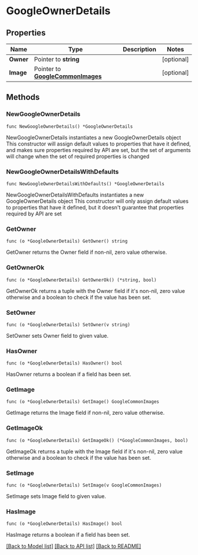 # GoogleOwnerDetails

## Properties

Name | Type | Description | Notes
------------ | ------------- | ------------- | -------------
**Owner** | Pointer to **string** |  | [optional] 
**Image** | Pointer to [**GoogleCommonImages**](GoogleCommonImages.md) |  | [optional] 

## Methods

### NewGoogleOwnerDetails

`func NewGoogleOwnerDetails() *GoogleOwnerDetails`

NewGoogleOwnerDetails instantiates a new GoogleOwnerDetails object
This constructor will assign default values to properties that have it defined,
and makes sure properties required by API are set, but the set of arguments
will change when the set of required properties is changed

### NewGoogleOwnerDetailsWithDefaults

`func NewGoogleOwnerDetailsWithDefaults() *GoogleOwnerDetails`

NewGoogleOwnerDetailsWithDefaults instantiates a new GoogleOwnerDetails object
This constructor will only assign default values to properties that have it defined,
but it doesn't guarantee that properties required by API are set

### GetOwner

`func (o *GoogleOwnerDetails) GetOwner() string`

GetOwner returns the Owner field if non-nil, zero value otherwise.

### GetOwnerOk

`func (o *GoogleOwnerDetails) GetOwnerOk() (*string, bool)`

GetOwnerOk returns a tuple with the Owner field if it's non-nil, zero value otherwise
and a boolean to check if the value has been set.

### SetOwner

`func (o *GoogleOwnerDetails) SetOwner(v string)`

SetOwner sets Owner field to given value.

### HasOwner

`func (o *GoogleOwnerDetails) HasOwner() bool`

HasOwner returns a boolean if a field has been set.

### GetImage

`func (o *GoogleOwnerDetails) GetImage() GoogleCommonImages`

GetImage returns the Image field if non-nil, zero value otherwise.

### GetImageOk

`func (o *GoogleOwnerDetails) GetImageOk() (*GoogleCommonImages, bool)`

GetImageOk returns a tuple with the Image field if it's non-nil, zero value otherwise
and a boolean to check if the value has been set.

### SetImage

`func (o *GoogleOwnerDetails) SetImage(v GoogleCommonImages)`

SetImage sets Image field to given value.

### HasImage

`func (o *GoogleOwnerDetails) HasImage() bool`

HasImage returns a boolean if a field has been set.


[[Back to Model list]](../README.md#documentation-for-models) [[Back to API list]](../README.md#documentation-for-api-endpoints) [[Back to README]](../README.md)


